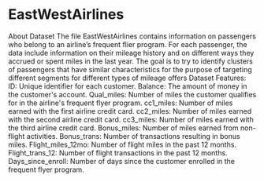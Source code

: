 # EastWestAirlines
About Dataset
The file EastWestAirlines contains information on passengers who belong to an airline’s frequent flier program. For each passenger, the data include information on their mileage history and on different ways they accrued or spent miles in the last year. The goal is to try to identify clusters of passengers that have similar characteristics for the purpose of targeting different segments for different types of mileage offers
Dataset Features:
ID: Unique identifier for each customer.
Balance: The amount of money in the customer's account.
Qual_miles: Number of miles the customer qualifies for in the airline's frequent flyer program.
cc1_miles: Number of miles earned with the first airline credit card.
cc2_miles: Number of miles earned with the second airline credit card.
cc3_miles: Number of miles earned with the third airline credit card.
Bonus_miles: Number of miles earned from non-flight activities.
Bonus_trans: Number of transactions resulting in bonus miles.
Flight_miles_12mo: Number of flight miles in the past 12 months.
Flight_trans_12: Number of flight transactions in the past 12 months.
Days_since_enroll: Number of days since the customer enrolled in the frequent flyer program.
